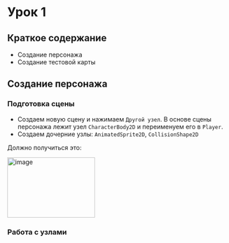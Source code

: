 # Урок 1

## Краткое содержание
- Создание персонажа
- Создание тестовой карты

## Создание персонажа
### Подготовка сцены
- Создаем новую сцену и нажимаем `Другой узел`. В основе сцены персонажа лежит узел `CharacterBody2D` и переименуем его в `Player`.
- Создаем дочерние узлы: `AnimatedSprite2D`, `CollisionShape2D`

Должно получиться это: 

<img width="200" height="138" alt="image" src="https://github.com/user-attachments/assets/e7f6d183-0eae-41b6-890f-2fbcf6d75c72" />


### Работа с узлами

